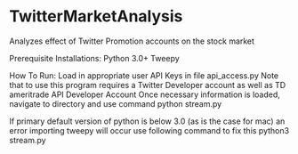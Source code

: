 # TwitterMarketAnalysis
Analyzes effect of Twitter Promotion accounts on the stock market

Prerequisite Installations:
  Python 3.0+
  Tweepy

How To Run:
  Load in appropriate user API Keys in file api_access.py
  Note that to use this program requires a Twitter Developer account as well as TD ameritrade API Developer Account
  Once necessary information is loaded, navigate to directory and use command
    python stream.py
  
  If primary default version of python is below 3.0 (as is the case for mac) an error importing tweepy will occur
  use following command to fix this
    python3 stream.py
    
